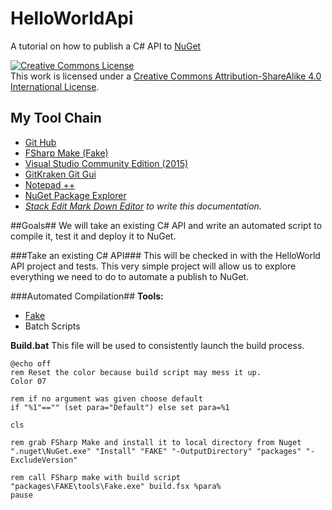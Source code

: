 # HelloWorldApi
A tutorial on how to publish a C# API to [NuGet](https://www.nuget.org/)

<a rel="license" href="http://creativecommons.org/licenses/by-sa/4.0/"><img alt="Creative Commons License" style="border-width:0" src="https://i.creativecommons.org/l/by-sa/4.0/88x31.png" /></a><br />This work is licensed under a <a rel="license" href="http://creativecommons.org/licenses/by-sa/4.0/">Creative Commons Attribution-ShareAlike 4.0 International License</a>.

## My Tool Chain ##
* [Git Hub](https://github.com/jason-kerney/HelloWorldApi)
* [FSharp Make (Fake)](http://fsharp.github.io/FAKE/)
* [Visual Studio Community Edition (2015)](https://www.visualstudio.com/en-us/products/visual-studio-community-vs.aspx)
* [GitKraken Git Gui](https://www.gitkraken.com/)
* [Notepad ++](https://notepad-plus-plus.org/)
* [NuGet Package Explorer](https://github.com/NuGetPackageExplorer/NuGetPackageExplorer)
* _[Stack Edit Mark Down Editor](https://stackedit.io/editor) to write this documentation._

##Goals##
We will take an existing C# API and write an automated script to compile it, test it and deploy it to NuGet.

###Take an existing C# API###
This will be checked in with the HelloWorld API project and tests. This very simple project will allow us to explore everything we need to do to automate a publish to NuGet.

###Automated Compilation##
**Tools:**
 * [Fake](http://fsharp.github.io/FAKE/)
 * Batch Scripts

 **Build.bat**
 This file will be used to consistently launch the build process.
 
```dos
@echo off
rem Reset the color because build script may mess it up.
Color 07

rem if no argument was given choose default
if "%1"=="" (set para="Default") else set para=%1 

cls

rem grab FSharp Make and install it to local directory from Nuget
".nuget\NuGet.exe" "Install" "FAKE" "-OutputDirectory" "packages" "-ExcludeVersion"

rem call FSharp make with build script
"packages\FAKE\tools\Fake.exe" build.fsx %para%
pause
```